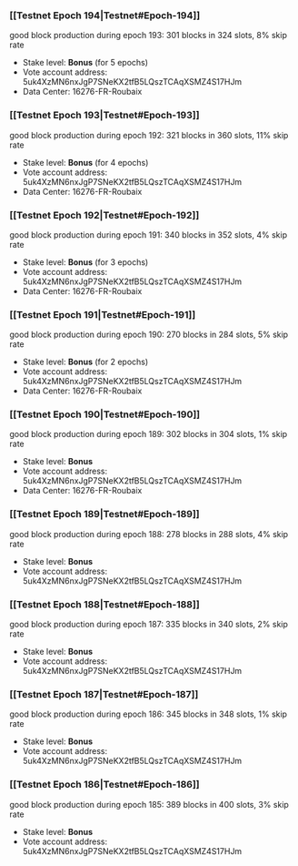 ### [[Testnet Epoch 194|Testnet#Epoch-194]]
good block production during epoch 193: 301 blocks in 324 slots, 8% skip rate
* Stake level: **Bonus** (for 5 epochs)
* Vote account address: 5uk4XzMN6nxJgP7SNeKX2tfB5LQszTCAqXSMZ4S17HJm
* Data Center: 16276-FR-Roubaix
### [[Testnet Epoch 193|Testnet#Epoch-193]]
good block production during epoch 192: 321 blocks in 360 slots, 11% skip rate
* Stake level: **Bonus** (for 4 epochs)
* Vote account address: 5uk4XzMN6nxJgP7SNeKX2tfB5LQszTCAqXSMZ4S17HJm
* Data Center: 16276-FR-Roubaix
### [[Testnet Epoch 192|Testnet#Epoch-192]]
good block production during epoch 191: 340 blocks in 352 slots, 4% skip rate
* Stake level: **Bonus** (for 3 epochs)
* Vote account address: 5uk4XzMN6nxJgP7SNeKX2tfB5LQszTCAqXSMZ4S17HJm
* Data Center: 16276-FR-Roubaix
### [[Testnet Epoch 191|Testnet#Epoch-191]]
good block production during epoch 190: 270 blocks in 284 slots, 5% skip rate
* Stake level: **Bonus** (for 2 epochs)
* Vote account address: 5uk4XzMN6nxJgP7SNeKX2tfB5LQszTCAqXSMZ4S17HJm
* Data Center: 16276-FR-Roubaix
### [[Testnet Epoch 190|Testnet#Epoch-190]]
good block production during epoch 189: 302 blocks in 304 slots, 1% skip rate
* Stake level: **Bonus**
* Vote account address: 5uk4XzMN6nxJgP7SNeKX2tfB5LQszTCAqXSMZ4S17HJm
* Data Center: 16276-FR-Roubaix
### [[Testnet Epoch 189|Testnet#Epoch-189]]
good block production during epoch 188: 278 blocks in 288 slots, 4% skip rate
* Stake level: **Bonus**
* Vote account address: 5uk4XzMN6nxJgP7SNeKX2tfB5LQszTCAqXSMZ4S17HJm
### [[Testnet Epoch 188|Testnet#Epoch-188]]
good block production during epoch 187: 335 blocks in 340 slots, 2% skip rate
* Stake level: **Bonus**
* Vote account address: 5uk4XzMN6nxJgP7SNeKX2tfB5LQszTCAqXSMZ4S17HJm
### [[Testnet Epoch 187|Testnet#Epoch-187]]
good block production during epoch 186: 345 blocks in 348 slots, 1% skip rate
* Stake level: **Bonus**
* Vote account address: 5uk4XzMN6nxJgP7SNeKX2tfB5LQszTCAqXSMZ4S17HJm
### [[Testnet Epoch 186|Testnet#Epoch-186]]
good block production during epoch 185: 389 blocks in 400 slots, 3% skip rate
* Stake level: **Bonus**
* Vote account address: 5uk4XzMN6nxJgP7SNeKX2tfB5LQszTCAqXSMZ4S17HJm